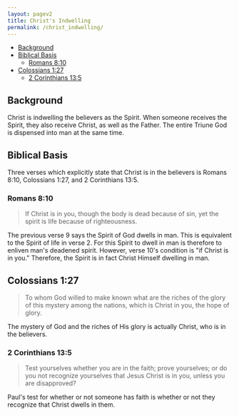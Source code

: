 ```yaml
---
layout: pagev2
title: Christ's Indwelling
permalink: /christ_indwelling/
---
```

- [Background](#background)
- [Biblical Basis](#biblical-basis)
  - [Romans 8:10](#romans-810)
- [Colossians 1:27](#colossians-127)
  - [2 Corinthians 13:5](#2-corinthians-135)

## Background

Christ is indwelling the believers as the Spirit. When someone receives the Spirit, they also receive Christ, as well as the Father. The entire Triune God is dispensed into man at the same time.

## Biblical Basis

Three verses which explicitly state that Christ is in the believers is Romans 8:10, Colossians 1:27, and 2 Corinthians 13:5.

### Romans 8:10

>If Christ is in you, though the body is dead because of sin, yet the spirit is life because of righteousness.

The previous verse 9 says the Spirit of God dwells in man. This is equivalent to the Spirit of life in verse 2. For this Spirit to dwell in man is therefore to enliven man's deadened spirit. However, verse 10's condition is "if Christ is in you." Therefore, the Spirit is in fact Christ Himself dwelling in man.

## Colossians 1:27

>To whom God willed to make known what are the riches of the glory of this mystery among the nations, which is Christ in you, the hope of glory.

The mystery of God and the riches of His glory is actually Christ, who is in the believers.

### 2 Corinthians 13:5

>Test yourselves whether you are in the faith; prove yourselves; or do you not recognize yourselves that Jesus Christ is in you, unless you are disapproved?

Paul's test for whether or not someone has faith is whether or not they recognize that Christ dwells in them.